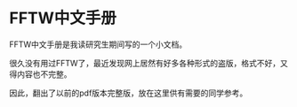 # FFTW中文手册

FFTW中文手册是我读研究生期间写的一个小文档。

很久没有用过FFTW了，最近发现网上居然有好多各种形式的盗版，格式不好，又得内容也不完整。

因此，翻出了以前的pdf版本完整版，放在这里供有需要的同学参考。